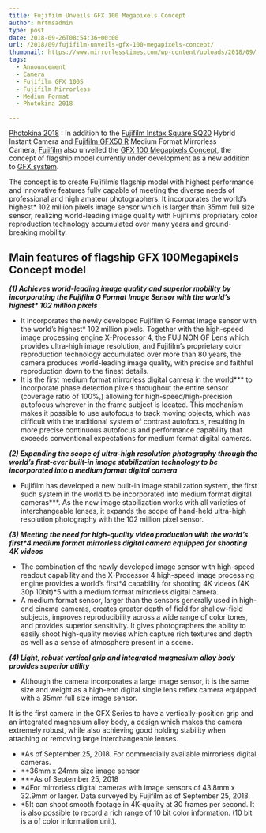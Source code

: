 ```yaml
---
title: Fujifilm Unveils GFX 100 Megapixels Concept
author: mrtmsadmin
type: post
date: 2018-09-26T08:54:36+00:00
url: /2018/09/fujifilm-unveils-gfx-100-megapixels-concept/
thumbnail: https://www.mirrorlesstimes.com/wp-content/uploads/2018/09/fujifilm-gfx-100s-development-announced.jpg
tags:
  - Announcement
  - Camera
  - Fujifilm GFX 100S
  - Fujifilm Mirrorless
  - Medium Format
  - Photokina 2018

---
```

<a title="Photokina 2018" href="https://www.dailycameranews.com/tag/photokina-2018/" target="_blank" rel="follow noopener">Photokina 2018</a> : In addition to the <a href="https://www.dailycameranews.com/tag/fujifilm-instax-square-sq20/" target="_blank" rel="noopener">Fujifilm Instax Square SQ20</a> Hybrid Instant Camera and <a href="https://www.mirrorlesstimes.com/tag/fujifilm-gfx-50r/" target="_blank" rel="noopener">Fujifilm GFX50 R</a> Medium Format Mirrorless Camera, <a href="https://www.mirrorlesstimes.com/category/fujifilm/" target="_blank" rel="noopener">Fujifilm</a> also unveiled the <a href="https://www.mirrorlesstimes.com/tag/fujifilm-gfx-100s/" target="_blank" rel="noopener">GFX 100 Megapixels Concept</a>, the concept of flagship model currently under development as a new addition to <a class="ext-link" title="" href="https://www.bhphotovideo.com/c/product/1283336-REG/fujifilm_gfx_50s_medium_format.html/BI/20175/KBID/14249/" target="_blank" rel="noopener external nofollow">GFX system</a>.

The concept is to create Fujifilm’s flagship model with highest performance and innovative features fully capable of meeting the diverse needs of professional and high amateur photographers. It incorporates the world’s highest<span class="note">*</span> 102 million pixels image sensor which is larger than 35mm full size sensor, realizing world-leading image quality with Fujifilm’s proprietary color reproduction technology accumulated over many years and ground-breaking mobility.<!--more-->

## Main features of flagship GFX 100Megapixels Concept model

**_(1) Achieves world-leading image quality and superior mobility by incorporating the Fujifilm G Format Image Sensor with the world’s highest<span class="note">*</span> 102 million pixels_**

<ul class="unorderedListB01">
  <li>
    It incorporates the newly developed Fujifilm G Format image sensor with the world’s highest<span class="note">*</span> 102 million pixels. Together with the high-speed image processing engine X-Processor 4, the FUJINON GF Lens which provides ultra-high image resolution, and Fujifilm’s proprietary color reproduction technology accumulated over more than 80 years, the camera produces world-leading image quality, with precise and faithful reproduction down to the finest details.
  </li>
  <li>
    It is the first medium format mirrorless digital camera in the world<span class="note">***</span> to incorporate phase detection pixels throughout the entire sensor (coverage ratio of 100%,) allowing for high-speed/high-precision autofocus wherever in the frame subject is located. This mechanism makes it possible to use autofocus to track moving objects, which was difficult with the traditional system of contrast autofocus, resulting in more precise continuous autofocus and performance capability that exceeds conventional expectations for medium format digital cameras.
  </li>
</ul>

**_(2) Expanding the scope of ultra-high resolution photography through the world’s first-ever built-in image stabilization technology to be incorporated into a medium format digital camera_**

<ul class="unorderedListB01">
  <li>
    Fujifilm has developed a new built-in image stabilization system, the first such system in the world to be incorporated into medium format digital cameras<span class="note">***</span>. As the new image stabilization works with all varieties of interchangeable lenses, it expands the scope of hand-held ultra-high resolution photography with the 102 million pixel sensor.
  </li>
</ul>

**_(3) Meeting the need for high-quality video production with the world’s first<span class="note">*4</span> medium format mirrorless digital camera equipped for shooting 4K videos_**

<ul class="unorderedListB01">
  <li>
    The combination of the newly developed image sensor with high-speed readout capability and the X-Processor 4 high-speed image processing engine provides a world’s first<span class="note">*4</span> capability for shooting 4K videos (4K 30p 10bit)<span class="note">*5</span> with a medium format mirrorless digital camera.
  </li>
  <li>
    A medium format sensor, larger than the sensors generally used in high-end cinema cameras, creates greater depth of field for shallow-field subjects, improves reproducibility across a wide range of color tones, and provides superior sensitivity. It gives photographers the ability to easily shoot high-quality movies which capture rich textures and depth as well as a sense of atmosphere present in a scene.
  </li>
</ul>

**_(4) Light, robust vertical grip and integrated magnesium alloy body provides superior utility_**

<ul class="unorderedListB01">
  <li>
    Although the camera incorporates a large image sensor, it is the same size and weight as a high-end digital single lens reflex camera equipped with a 35mm full size image sensor.
  </li>
</ul>

It is the first camera in the GFX Series to have a vertically-position grip and an integrated magnesium alloy body, a design which makes the camera extremely robust, while also achieving good holding stability when attaching or removing large interchangeable lenses.

<ul class="noteListB01">
  <li>
    <span class="pointer">*</span>As of September 25, 2018. For commercially available mirrorless digital cameras.
  </li>
  <li>
    <span class="pointer">**</span>36mm x 24mm size image sensor
  </li>
  <li>
    <span class="pointer">***</span>As of September 25, 2018
  </li>
  <li>
    <span class="pointer">*4</span>For mirrorless digital cameras with image sensors of 43.8mm x 32.9mm or larger. Data surveyed by Fujifilm as of September 25, 2018.
  </li>
  <li>
    <span class="pointer">*5</span>It can shoot smooth footage in 4K-quality at 30 frames per second. It is also possible to record a rich range of 10 bit color information. (10 bit is a of color information unit).
  </li>
</ul>